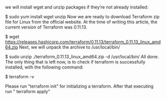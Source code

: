 we will install wget and unzip packages if they’re not already installed:

$ sudo yum install wget unzip
Now we are ready to download Terraform zip file for Linux from the official website. At the time of writing this article, the current version of Terraform was 0.11.13.

$ wget https://releases.hashicorp.com/terraform/0.11.13/terraform_0.11.13_linux_amd64.zip
Next, we will unpack the archive to /usr/local/bin/

$ sudo unzip ./terraform_0.11.13_linux_amd64.zip -d /usr/local/bin/
All done. The only thing that is left now, is to check if terraform is successfully installed, with the following command:

$ terraform -v



Please run "terraform init" for initializing a terraform.
After that executing run " terraform apply"
